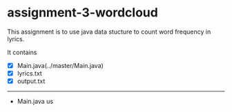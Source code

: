 # assignment-3-wordcloud
This assignment is to use java data stucture to count word frequency in lyrics.

It contains
- [x] Main.java(../master/Main.java)
- [x] lyrics.txt
- [x] output.txt

---
+ Main.java
us
